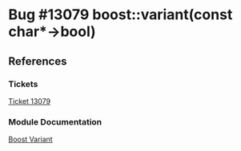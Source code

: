 # Bug #13079 boost::variant(const char\*->bool)

## References

### Tickets

[Ticket 13079](https://svn.boost.org/trac10/ticket/13079)

### Module Documentation

[Boost Variant](http://www.boost.org/doc/libs/1_64_0/doc/html/variant.html)
